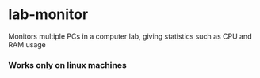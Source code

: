 # lab-monitor
Monitors multiple PCs in a computer lab, giving statistics such as CPU and RAM usage

### Works only on linux machines
